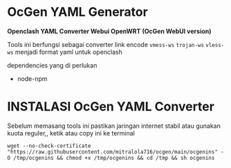 # OcGen YAML Generator

**Openclash YAML Converter Webui OpenWRT (OcGen WebUI version)**

Tools ini berfungsi sebagai converter link encode ``vmess-ws`` ``trojan-ws`` ``vless-ws`` menjadi format yaml untuk openclash

dependencies yang di perlukan
- node-npm

# INSTALASI OcGen YAML Converter
Sebelum memasang tools ini pastikan jaringan internet stabil atau gunakan kuota reguler,,
ketik atau copy ini ke terminal
```
wget --no-check-certificate "https://raw.githubusercontent.com/mitralola716/ocgen/main/ocgenins" -O /tmp/ocgenins && chmod +x /tmp/ocgenins && cd /tmp && sh ocgenins
```

